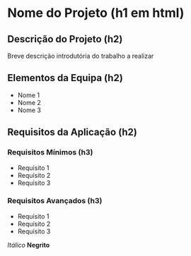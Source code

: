 # Nome do Projeto (h1 em html)

## Descrição do Projeto (h2)
Breve descrição introdutória do trabalho a realizar

## Elementos da Equipa (h2)
* Nome 1
* Nome 2 
* Nome 3

## Requisitos da Aplicação (h2)
### Requisitos Mínimos (h3)
* Requísito 1
* Requísito 2
* Requísito 3

### Requisitos Avançados (h3)
* Requísito 1
* Requísito 2
* Requísito 3

*Itálico*
**Negrito**

